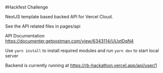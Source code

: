 #Hackfest Challenge

NextJS template based backed API for Vercel Cloud.

See the API related files in pages/api

API Documentation
https://documenter.getpostman.com/view/6343114/UUxtDqN4


Use `yarn install` to install required modules and run `yarn dev` to start local server


Backend is currently running at
https://rb-hackathon.vercel.app/api/user/1